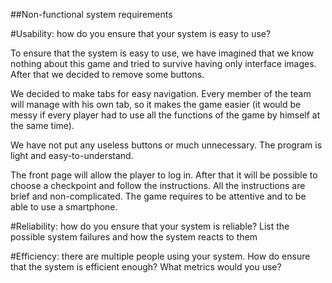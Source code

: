 ##Non-functional system requirements
 
#Usability: how do you ensure that your system is easy to use?

To ensure that the system is easy to use, 
we have imagined that we know nothing about this game and tried to survive having only interface images. After that we decided to remove some buttons.

We decided to make tabs for easy navigation. Every member of the team will manage with his own tab, 
so it makes the game easier (it would be messy if every player had to use all the functions of the game by himself at the same time).

We have not put any useless buttons or much unnecessary. The program is light and easy-to-understand. 

The front page will allow the player to log in. After that it will be possible to choose a
checkpoint and follow the instructions. All the instructions are brief and non-complicated. 
The game requires to be attentive and to be able to use a smartphone.

#Reliability: how do you ensure that your system is reliable? 
              List the possible system failures and how the system reacts to them
              
#Efficiency: there are multiple people using your system. 
             How do ensure that the system is efficient enough? 
             What metrics would you use?
